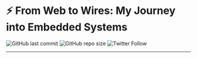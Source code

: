 # ⚡ From Web to Wires: My Journey into Embedded Systems
![GitHub last commit](https://img.shields.io/github/last-commit/yourusername/embedded-journey?color=blue&style=flat-square)
![GitHub repo size](https://img.shields.io/github/repo-size/yourusername/embedded-journey?style=flat-square&color=success)
![Twitter Follow](https://img.shields.io/twitter/follow/yourhandle?style=social)

---
